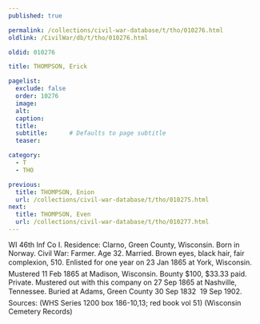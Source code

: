 ```yaml
---
published: true

permalink: /collections/civil-war-database/t/tho/010276.html
oldlink: /CivilWar/db/t/tho/010276.html

oldid: 010276

title: THOMPSON, Erick

pagelist:
  exclude: false
  order: 10276
  image: 
  alt:
  caption:
  title:
  subtitle:      # Defaults to page subtitle
  teaser:

category: 
  - T 
  - THO

previous:
  title: THOMPSON, Enion
  url: /collections/civil-war-database/t/tho/010275.html  
next:
  title: THOMPSON, Even
  url: /collections/civil-war-database/t/tho/010277.html   
---
```

WI 46th Inf Co I. Residence: Clarno, Green County, Wisconsin. Born in Norway. Civil War: Farmer. Age 32. Married. Brown eyes, black hair, fair complexion, 5&#146;10&#148;. Enlisted for one year on 23 Jan 1865 at York, Wisconsin. Mustered 11 Feb 1865 at Madison, Wisconsin. Bounty $100, $33.33 paid. Private. Mustered out with this company on 27 Sep 1865 at Nashville, Tennessee. Buried at Adams, Green County &#147;30 Sep 1832 &#150; 19 Sep 1902&#148;. Sources: (WHS Series 1200 box 186-10,13; red book vol 51) (Wisconsin Cemetery Records)